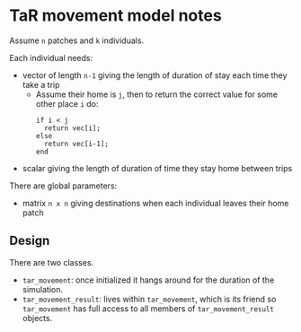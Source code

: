 # TaR movement model notes

Assume `n` patches and `k` individuals.

Each individual needs:
  * vector of length `n-1` giving the length of duration of stay each time they take a trip
    * Assume their home is `j`, then to return the correct value for some other place `i` do:
      ```
      if i < j
        return vec[i];
      else
        return vec[i-1];
      end
      ```
  * scalar giving the length of duration of time they stay home between trips

There are global parameters:
  * matrix `n x n` giving destinations when each individual leaves their home patch

## Design

There are two classes.
  * `tar_movement`: once initialized it hangs around for the duration of the simulation.
  * `tar_movement_result`: lives within `tar_movement`, which is its friend so `tar_movement` has full access to all members of `tar_movement_result` objects.
